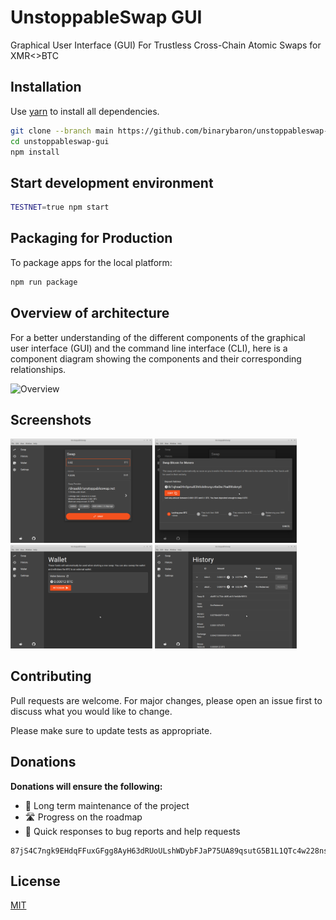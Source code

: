 # UnstoppableSwap GUI

Graphical User Interface (GUI) For Trustless Cross-Chain Atomic Swaps for XMR<>BTC

## Installation

Use [yarn](https://yarnpkg.com) to install all dependencies.

```bash
git clone --branch main https://github.com/binarybaron/unstoppableswap-gui
cd unstoppableswap-gui
npm install
```

## Start development environment

```bash
TESTNET=true npm start
```

## Packaging for Production

To package apps for the local platform:

```bash
npm run package
```

## Overview of architecture

For a better understanding of the different components of the graphical user interface (GUI) and the command line interface (CLI), here is a component diagram showing the components and their corresponding relationships.

![Overview](https://www.plantuml.com/plantuml/png/TLDDRnCn4BtxLppsr1xs3rHLL6K5AAY1a2q22JWCQxUnSEp5dZGWbF_EE6QRLJVDnV6Rz_7aIMuIK-JTrgbNl35RWzwHzKhrrFsa1uDgHT5uHXz3PrAgy5S1JyFNpdGSWozm_dHXsmUV5L_NXZh66ncpyVexA67W3-1Kr6uaJsDjzEutMYOsMLZkn-jKyZveywx5N4eDEHdwVrT5C8b6NS_6F5nXiMfU8b_NzQW3hkH26cbKQ6mbxDbBT90Gj4qzSRS1TMo3Jmeug8DIcfX-K3Aesb_Eigb02UKhoWlV1wTDHDKuYymMgoXTG_npse6mh1EFL3moMkoVTHoShz1-l1sjlDbOfqyRfuGZiZe2nvGJzSDoSOTsJpsaqTcVmLBE6F2Pd3ECzQhvvYzenm7M9ywWlimxotgXhlkkME3YCfFpfC0odvXNIPA7r4boSxiuEijvdZ2tt0NhKReDBGGLe2XmAEUf7Uf97_57FL4-iL2N1cTtC1k_RTv4JtkVG3ADXdH2OXrs31SUaif1MVDiSVSXi8duibnVp-Pt3VAZuEsd1SAZYO_MxDMDfEN_-3y0)

## Screenshots

<img src="docs/images/main_screen.png" width="45%"></img> <img src="docs/images/swap_screen.png" width="45%"></img> <img src="docs/images/wallet_screen.png" width="45%"></img> <img src="docs/images/history_screen.png" width="45%"></img>

## Contributing

Pull requests are welcome. For major changes, please open an issue first to discuss what you would like to change.

Please make sure to update tests as appropriate.

## Donations

**Donations will ensure the following:**

- 🔨 Long term maintenance of the project
- 🛣 Progress on the roadmap
- 🐛 Quick responses to bug reports and help requests

```
87jS4C7ngk9EHdqFFuxGFgg8AyH63dRUoULshWDybFJaP75UA89qsutG5B1L1QTc4w228nsqsv8EjhL7bz8fB3611Mh98mg
```

## License

[MIT](https://choosealicense.com/licenses/mit/)

